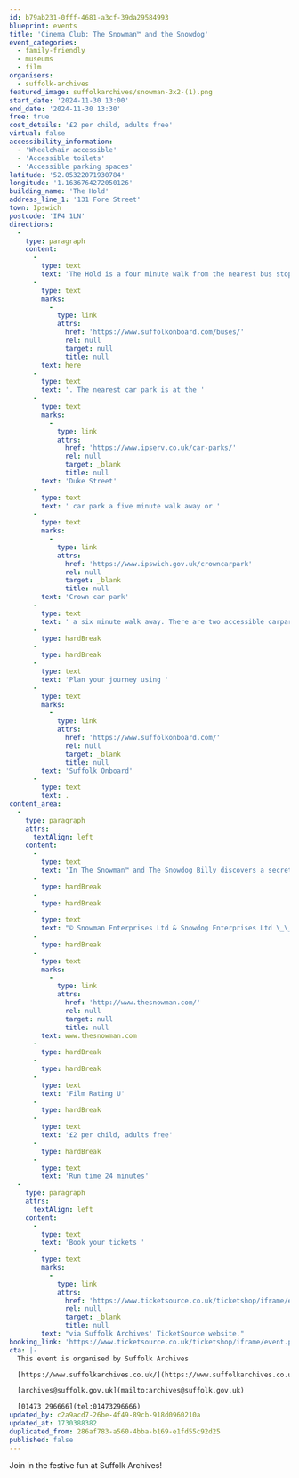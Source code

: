 ```yaml
---
id: b79ab231-0fff-4681-a3cf-39da29584993
blueprint: events
title: 'Cinema Club: The Snowman™ and the Snowdog'
event_categories:
  - family-friendly
  - museums
  - film
organisers:
  - suffolk-archives
featured_image: suffolkarchives/snowman-3x2-(1).png
start_date: '2024-11-30 13:00'
end_date: '2024-11-30 13:30'
free: true
cost_details: '£2 per child, adults free'
virtual: false
accessibility_information:
  - 'Wheelchair accessible'
  - 'Accessible toilets'
  - 'Accessible parking spaces'
latitude: '52.05322071930784'
longitude: '1.1636764272050126'
building_name: 'The Hold'
address_line_1: '131 Fore Street'
town: Ipswich
postcode: 'IP4 1LN'
directions:
  -
    type: paragraph
    content:
      -
        type: text
        text: 'The Hold is a four minute walk from the nearest bus stop - see the latest bus timetables '
      -
        type: text
        marks:
          -
            type: link
            attrs:
              href: 'https://www.suffolkonboard.com/buses/'
              rel: null
              target: null
              title: null
        text: here
      -
        type: text
        text: '. The nearest car park is at the '
      -
        type: text
        marks:
          -
            type: link
            attrs:
              href: 'https://www.ipserv.co.uk/car-parks/'
              rel: null
              target: _blank
              title: null
        text: 'Duke Street'
      -
        type: text
        text: ' car park a five minute walk away or '
      -
        type: text
        marks:
          -
            type: link
            attrs:
              href: 'https://www.ipswich.gov.uk/crowncarpark'
              rel: null
              target: _blank
              title: null
        text: 'Crown car park'
      -
        type: text
        text: ' a six minute walk away. There are two accessible carpark spaces for blue badge holders in The Hold car park.'
      -
        type: hardBreak
      -
        type: hardBreak
      -
        type: text
        text: 'Plan your journey using '
      -
        type: text
        marks:
          -
            type: link
            attrs:
              href: 'https://www.suffolkonboard.com/'
              rel: null
              target: _blank
              title: null
        text: 'Suffolk Onboard'
      -
        type: text
        text: .
content_area:
  -
    type: paragraph
    attrs:
      textAlign: left
    content:
      -
        type: text
        text: 'In The Snowman™ and The Snowdog Billy discovers a secret box hidden under the floorboards – a snowman-making kit! Billy builds his snowman and, with a little spare snow, a Snowdog. At midnight, The Snowman and The Snowdog magically come to life, and together they fly off on a magical adventure to the North Pole.'
      -
        type: hardBreak
      -
        type: hardBreak
      -
        type: text
        text: "© Snowman Enterprises Ltd & Snowdog Enterprises Ltd \_\_"
      -
        type: hardBreak
      -
        type: text
        marks:
          -
            type: link
            attrs:
              href: 'http://www.thesnowman.com/'
              rel: null
              target: null
              title: null
        text: www.thesnowman.com
      -
        type: hardBreak
      -
        type: hardBreak
      -
        type: text
        text: 'Film Rating U'
      -
        type: hardBreak
      -
        type: text
        text: '£2 per child, adults free'
      -
        type: hardBreak
      -
        type: text
        text: 'Run time 24 minutes'
  -
    type: paragraph
    attrs:
      textAlign: left
    content:
      -
        type: text
        text: 'Book your tickets '
      -
        type: text
        marks:
          -
            type: link
            attrs:
              href: 'https://www.ticketsource.co.uk/ticketshop/iframe/event.php?eventhash=e-bvjody&target=&iframe=true'
              rel: null
              target: _blank
              title: null
        text: "via Suffolk Archives' TicketSource website."
booking_link: 'https://www.ticketsource.co.uk/ticketshop/iframe/event.php?eventhash=e-bvjody&target=&iframe=true'
cta: |-
  This event is organised by Suffolk Archives

  [https://www.suffolkarchives.co.uk/](https://www.suffolkarchives.co.uk/)

  [archives@suffolk.gov.uk](mailto:archives@suffolk.gov.uk)

  [01473 296666](tel:01473296666)
updated_by: c2a9acd7-26be-4f49-89cb-918d0960210a
updated_at: 1730388382
duplicated_from: 286af783-a560-4bba-b169-e1fd55c92d25
published: false
---
```

Join in the festive fun at Suffolk Archives!